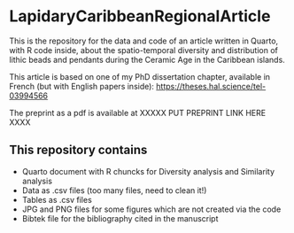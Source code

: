 # LapidaryCaribbeanRegionalArticle
This is the repository for the data and code of an article written in Quarto, with R code inside, about the spatio-temporal diversity and distribution of lithic beads and pendants during the Ceramic Age in the Caribbean islands.

This article is based on one of my PhD dissertation chapter, available in French (but with English papers inside): https://theses.hal.science/tel-03994566

The preprint as a pdf is available at XXXXX PUT PREPRINT LINK HERE XXXX

## This repository contains
- Quarto document with R chuncks for Diversity analysis and Similarity analysis
- Data as .csv files (too many files, need to clean it!)
- Tables as .csv files
- JPG and PNG files for some figures which are not created via the code
- Bibtek file for the bibliography cited in the manuscript
